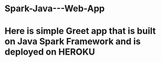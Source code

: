 # Spark-Java---Web-App

# Here is simple Greet app that is built on Java Spark Framework and is deployed on HEROKU
